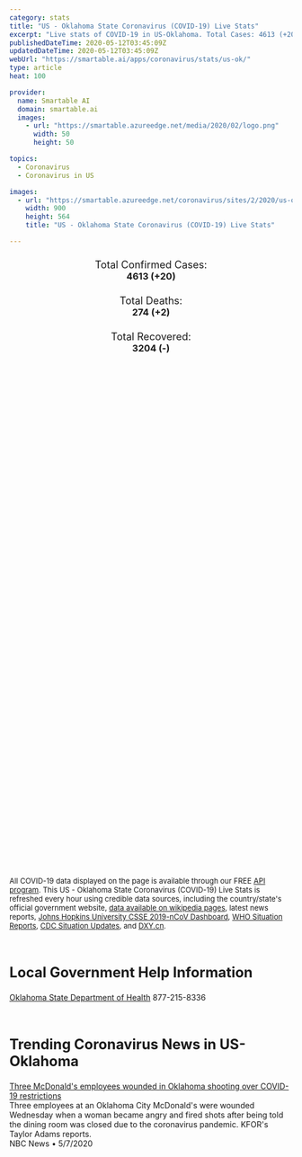 ```yaml
---
category: stats
title: "US - Oklahoma State Coronavirus (COVID-19) Live Stats"
excerpt: "Live stats of COVID-19 in US-Oklahoma. Total Cases: 4613 (+20), Deaths: 274 (+2), Recoveries: 3204(-)."
publishedDateTime: 2020-05-12T03:45:09Z
updatedDateTime: 2020-05-12T03:45:09Z
webUrl: "https://smartable.ai/apps/coronavirus/stats/us-ok/"
type: article
heat: 100

provider:
  name: Smartable AI
  domain: smartable.ai
  images:
    - url: "https://smartable.azureedge.net/media/2020/02/logo.png"
      width: 50
      height: 50

topics:
  - Coronavirus
  - Coronavirus in US

images:
  - url: "https://smartable.azureedge.net/coronavirus/sites/2/2020/us-ok.jpg"
    width: 900
    height: 564
    title: "US - Oklahoma State Coronavirus (COVID-19) Live Stats"

---
```

<div class="total-stats" style="text-align: center;">
    <h3>
	    <div style="font-size: 18px; font-weight: 400;">Total Confirmed Cases:</div>
	    4613 (<span class='red'>+20</span>)
    </h3>
    <h3>
	    <div style="font-size: 18px; font-weight: 400;">Total Deaths:</div>
	    274 (<span class='red'>+2</span>)
    </h3>
    <h3>
	    <div style="font-size: 18px; font-weight: 400;">Total Recovered:</div>
	    3204 (-)
    </h3>
</div>

<script type="text/javascript" src="https://www.gstatic.com/charts/loader.js"></script>

<div id="time_series_chart" style="width: 100%; height: 400px;"></div>
<script type="text/javascript">
  google.charts.load('current', {'packages':['corechart']});
  google.charts.setOnLoadCallback(drawChart);
  function drawChart() {
    var data = google.visualization.arrayToDataTable([
      ['Date', 'Total Cases', 'Total Deaths', 'Total Recovered'],
      ['1/22/2020', 0, 0, 0],['1/23/2020', 0, 0, 0],['1/24/2020', 0, 0, 0],['1/25/2020', 0, 0, 0],['1/26/2020', 0, 0, 0],['1/27/2020', 0, 0, 0],['1/28/2020', 0, 0, 0],['1/29/2020', 0, 0, 0],['1/30/2020', 0, 0, 0],['1/31/2020', 0, 0, 0],['2/1/2020', 0, 0, 0],['2/2/2020', 0, 0, 0],['2/3/2020', 0, 0, 0],['2/4/2020', 0, 0, 0],['2/5/2020', 0, 0, 0],['2/6/2020', 0, 0, 0],['2/7/2020', 0, 0, 0],['2/8/2020', 0, 0, 0],['2/9/2020', 0, 0, 0],['2/10/2020', 0, 0, 0],['2/11/2020', 0, 0, 0],['2/12/2020', 0, 0, 0],['2/13/2020', 0, 0, 0],['2/14/2020', 0, 0, 0],['2/15/2020', 0, 0, 0],['2/16/2020', 0, 0, 0],['2/17/2020', 0, 0, 0],['2/18/2020', 0, 0, 0],['2/19/2020', 0, 0, 0],['2/20/2020', 0, 0, 0],['2/21/2020', 0, 0, 0],['2/22/2020', 0, 0, 0],['2/23/2020', 0, 0, 0],['2/24/2020', 0, 0, 0],['2/25/2020', 0, 0, 0],['2/26/2020', 0, 0, 0],['2/27/2020', 0, 0, 0],['2/28/2020', 0, 0, 0],['2/29/2020', 0, 0, 0],['3/1/2020', 0, 0, 0],['3/2/2020', 0, 0, 0],['3/3/2020', 0, 0, 0],['3/4/2020', 0, 0, 0],['3/5/2020', 0, 0, 0],['3/6/2020', 0, 0, 0],['3/7/2020', 1, 0, 0],['3/8/2020', 1, 0, 0],['3/9/2020', 1, 0, 0],['3/10/2020', 2, 0, 0],['3/11/2020', 2, 0, 0],['3/12/2020', 3, 0, 0],['3/13/2020', 4, 0, 0],['3/14/2020', 4, 0, 0],['3/15/2020', 7, 0, 0],['3/16/2020', 10, 0, 0],['3/17/2020', 21, 0, 0],['3/18/2020', 31, 0, 0],['3/19/2020', 44, 1, 0],['3/20/2020', 49, 1, 0],['3/21/2020', 53, 1, 0],['3/22/2020', 68, 2, 0],['3/23/2020', 81, 2, 0],['3/24/2020', 106, 3, 0],['3/25/2020', 164, 6, 1],['3/26/2020', 248, 7, 1],['3/27/2020', 322, 8, 1],['3/28/2020', 377, 15, 1],['3/29/2020', 431, 16, 1],['3/30/2020', 483, 17, 1],['3/31/2020', 568, 23, 1],['4/1/2020', 721, 30, 1],['4/2/2020', 881, 34, 1],['4/3/2020', 990, 38, 1],['4/4/2020', 1162, 42, 1],['4/5/2020', 1254, 46, 383],['4/6/2020', 1329, 51, 409],['4/7/2020', 1474, 67, 409],['4/8/2020', 1526, 79, 409],['4/9/2020', 1686, 80, 409],['4/10/2020', 1794, 88, 409],['4/11/2020', 1868, 94, 409],['4/12/2020', 1970, 96, 409],['4/13/2020', 2069, 99, 409],['4/14/2020', 2184, 108, 1060],['4/15/2020', 2263, 123, 1060],['4/16/2020', 2357, 131, 1060],['4/17/2020', 2465, 136, 1060],['4/18/2020', 2570, 139, 1534],['4/19/2020', 2631, 140, 1575],['4/20/2020', 2712, 143, 1614],['4/21/2020', 2839, 164, 1703],['4/22/2020', 2926, 170, 1774],['4/23/2020', 3049, 179, 1886],['4/24/2020', 3228, 193, 1964],['4/25/2020', 3196, 194, 2080],['4/26/2020', 3256, 195, 2139],['4/27/2020', 3284, 197, 2167],['4/28/2020', 3413, 207, 2260],['4/29/2020', 3478, 214, 2319],['4/30/2020', 3623, 222, 2401],['5/1/2020', 3726, 227, 2401],['5/2/2020', 3854, 238, 2401],['5/3/2020', 3975, 238, 2401],['5/4/2020', 4156, 243, 2682],['5/5/2020', 4130, 247, 2682],['5/6/2020', 4206, 253, 2909],['5/7/2020', 4333, 260, 2985],['5/8/2020', 4428, 266, 3064],['5/9/2020', 4495, 270, 3064],['5/10/2020', 4593, 272, 3204],['5/11/2020', 4613, 274, 3204],
    ]);
    var options = {
      curveType: 'none',
      chartArea: {'width': '80%', 'height': '80%'},
      legend: { position: 'top' },
      lineWidth: 5,
      colors: ['#f60109', '#444444', '#81B71F']
    };
    var chart = new google.visualization.LineChart(document.getElementById('time_series_chart'));
    chart.draw(data, options);
  }
</script>

<div id="geo_chart" style="width: 100%; height: 500px;"></div>
<script type="text/javascript">
  google.charts.load('current', {
    'packages':['geochart'],
    'mapsApiKey': 'AIzaSyDk1HhVhLaveyKrUhhHZ5YwzIpEcbdal6U'
  });
  google.charts.setOnLoadCallback(drawRegionsMap);
  function drawRegionsMap() {
    var data = google.visualization.arrayToDataTable([
      ['LATITUDE', 'LONGITUDE', 'DESCRIPTION', 'Total Cases', 'Total Deaths'],
      [35.9845, -94.6036, "Adair", 74, 3],[35.2974, -99.6284, "Beckham", 6, 0],[33.9899, -96.2304, "Bryan", 12, 1],[34.9362, -98.1363, "Caddo", 108, 9],[35.6014, -98.1247, "Canadian", 111, 3],[34.4779, -97.4661, "Carter", 6, 1],[35.9642, -94.8912, "Cherokee", 30, 1],[34.0244, -95.2972, "Choctaw", 3, 0],[35.2335, -97.3471, "Cleveland", 456, 32],[34.6197, -98.7522, "Comanche", 124, 2],[34.1954, -98.5881, "Cotton", 5, 2],[36.8739, -95.0947, "Craig", 13, 0],[36.0821, -96.5819, "Creek", 82, 7],[35.5384, -98.6872, "Custer", 11, 0],[36.3013, -94.9979, "Delaware", 92, 16],[36.4061, -97.8701, "Garfield", 22, 1],[34.8392, -97.6105, "Garvin", 15, 1],[34.9227, -97.7763, "Grady", 45, 2],[34.6268, -99.1373, "Jackson", 19, 0],[36.6788, -97.3281, "Kay", 48, 7],[34.9508, -95.0814, "Latimer", 5, 1],[34.9699, -94.7205, "Le Flore", 13, 1],[35.895, -96.8702, "Lincoln", 17, 2],[35.9324, -97.263, "Logan", 18, 1],[33.7935, -97.1426, "Love", 3, 0],[36.477, -95.0195, "Mayes", 24, 4],[35.2404, -97.5998, "McClain", 85, 2],[35.5559, -95.6525, "Muskogee", 29, 6],[36.2747, -97.4551, "Noble", 7, 0],[36.9146, -95.8047, "Nowata", 22, 0],[35.5706, -97.5567, "Oklahoma", 945, 43],[35.7769, -96.0279, "Okmulgee", 17, 0],[36.5698, -96.708, "Osage", 88, 8],[36.9316, -94.8706, "Ottawa", 34, 1],[36.1857, -96.4904, "Pawnee", 29, 2],[36.2313, -96.9302, "Payne", 45, 1],[34.8353, -95.8357, "Pittsburg", 39, 3],[34.8659, -96.6678, "Pontotoc", 10, 2],[35.3525, -96.9647, "Pottawatomie", 54, 4],[36.1832, -95.7663, "Rogers", 70, 5],[35.2346, -96.65, "Seminole", 21, 2],[35.4578, -94.4984, "Sequoyah", 14, 3],[34.616, -97.8207, "Stephens", 22, 1],[36.861, -101.2161, "Texas", 403, 3],[36.1593, -95.941, "Tulsa", 700, 36],[35.9641, -95.3791, "Wagoner", 129, 17],[36.9008, -95.9254, "Washington", 296, 29],[35.0514, -99.5099, "Greer", 65, 6],[34.2356, -96.217, "Atoka", 1, 0],[35.9814, -97.9106, "Kingfisher", 8, 0],[36.4379, -99.2045, "Woodward", 2, 0],[34.8662, -98.8759, "Kiowa", 7, 0],[36.9248, -97.6571, "Grant", 2, 0],[36.3882, -98.1779, "Major", 5, 1],[34.0043, -95.0895, "McCurtain", 8, 0],[35.156, -99.0594, "Washita", 1, 0],[34.3413, -98.8706, "Tillman", 19, 0],[35.2043, -95.8893, "McIntosh", 5, 0],[34.0826, -97.9788, "Jefferson", 3, 0],[36.8517, -100.0552, "Beaver", 20, 0],[36.1548, -98.9296, "Dewey", 2, 0],[34.0867, -96.7742, "Marshall", 2, 0],[35.4903, -96.4793, "Okfuskee", 1, 0],[36.5791, -98.4578, "Alfalfa", 1, 0],[34.2407, -96.7566, "Johnston", 4, 0],[35.2569, -94.9225, "Haskell", 5, 0],[36.5849, -98.8784, "Woods", 3, 0],[36.6174, -99.7484, "Harper", 1, 0],[34.4977, -96.9899, "Murray", 2, 0],[36.5633, -102.795, "Cimarron", 1, 0],[34.4820384, -95.3102505, "Pushmataha", 1, 0],[35.8825489, -98.3964938, "Blaine", 3, 0],
    ]);
    var options = {
      backgroundColor: {fill:'transparent',stroke:'#FFF' ,strokeWidth:0 }, 
      displayMode: 'markers',
      region: 'US-OK', 
      resolution: 'metros',
      colorAxis: {colors: ['#F27D81', '#f60109']},
      sizeAxis: {minSize:3,  maxSize:12},
    };
    var chart = new google.visualization.GeoChart(document.getElementById('geo_chart'));
    chart.draw(data, options);
  };
</script>

<div id="geo_table"></div>
<script type="text/javascript">
  google.charts.load('current', {'packages':['table']});
  google.charts.setOnLoadCallback(drawTable);
  function drawTable() {
    var data = new google.visualization.DataTable();
    data.addColumn('string', 'Location');
    data.addColumn('number', 'Total Cases');
    data.addColumn('number', 'New Cases');
    data.addColumn('number', 'Active Cases');
    data.addColumn('number', 'Total Deaths');
    data.addColumn('number', 'New Deaths');
    data.addColumn('number', 'Total Recovered');
    data.addRows([
      [{v:"Adair", f:"Adair"}, 74, 0, 39, 3, 0, 32],[{v:"Beckham", f:"Beckham"}, 6, 0, 5, 0, 0, 1],[{v:"Bryan", f:"Bryan"}, 12, 0, 8, 1, 0, 3],[{v:"Caddo", f:"Caddo"}, 108, 0, 87, 9, 0, 12],[{v:"Canadian", f:"Canadian"}, 111, 0, 45, 3, 0, 63],[{v:"Carter", f:"Carter"}, 6, 0, 4, 1, 0, 1],[{v:"Cherokee", f:"Cherokee"}, 30, 0, 10, 1, 0, 19],[{v:"Choctaw", f:"Choctaw"}, 3, 0, 2, 0, 0, 1],[{v:"Cleveland", f:"Cleveland"}, 456, 0, 171, 32, 0, 253],[{v:"Comanche", f:"Comanche"}, 124, 0, 73, 2, 0, 49],[{v:"Cotton", f:"Cotton"}, 5, 0, 0, 2, 0, 3],[{v:"Craig", f:"Craig"}, 13, 0, 8, 0, 0, 5],[{v:"Creek", f:"Creek"}, 82, 0, 23, 7, 0, 52],[{v:"Custer", f:"Custer"}, 11, 0, 3, 0, 0, 8],[{v:"Delaware", f:"Delaware"}, 92, 0, 37, 16, 0, 39],[{v:"Garfield", f:"Garfield"}, 22, 0, 14, 1, 0, 7],[{v:"Garvin", f:"Garvin"}, 15, 0, 4, 1, 0, 10],[{v:"Grady", f:"Grady"}, 45, 0, 26, 2, 0, 17],[{v:"Jackson", f:"Jackson"}, 19, 0, 12, 0, 0, 7],[{v:"Kay", f:"Kay"}, 48, 0, 4, 7, 0, 37],[{v:"Latimer", f:"Latimer"}, 5, 0, 2, 1, 0, 2],[{v:"Le Flore", f:"Le Flore"}, 13, 0, 8, 1, 0, 4],[{v:"Lincoln", f:"Lincoln"}, 17, 0, 7, 2, 0, 8],[{v:"Logan", f:"Logan"}, 18, 0, 8, 1, 0, 9],[{v:"Love", f:"Love"}, 3, 0, 2, 0, 0, 1],[{v:"Mayes", f:"Mayes"}, 24, 0, 7, 4, 0, 13],[{v:"McClain", f:"McClain"}, 85, 0, 83, 2, 0, 0],[{v:"Muskogee", f:"Muskogee"}, 29, 0, 3, 6, 0, 20],[{v:"Noble", f:"Noble"}, 7, 0, 2, 0, 0, 5],[{v:"Nowata", f:"Nowata"}, 22, 0, 13, 0, 0, 9],[{v:"Oklahoma", f:"Oklahoma"}, 945, 0, 446, 43, 0, 456],[{v:"Okmulgee", f:"Okmulgee"}, 17, 0, 3, 0, 0, 14],[{v:"Osage", f:"Osage"}, 88, 0, 41, 8, 0, 39],[{v:"Ottawa", f:"Ottawa"}, 34, 0, 16, 1, 0, 17],[{v:"Pawnee", f:"Pawnee"}, 29, 0, 7, 2, 0, 20],[{v:"Payne", f:"Payne"}, 45, 0, 15, 1, 0, 29],[{v:"Pittsburg", f:"Pittsburg"}, 39, 0, 25, 3, 0, 11],[{v:"Pontotoc", f:"Pontotoc"}, 10, 0, 0, 2, 0, 8],[{v:"Pottawatomie", f:"Pottawatomie"}, 54, 0, 23, 4, 0, 27],[{v:"Rogers", f:"Rogers"}, 70, 0, 41, 5, 0, 24],[{v:"Seminole", f:"Seminole"}, 21, 0, 15, 2, 0, 4],[{v:"Sequoyah", f:"Sequoyah"}, 14, 0, 4, 3, 0, 7],[{v:"Stephens", f:"Stephens"}, 22, 0, 6, 1, 0, 15],[{v:"Texas", f:"Texas"}, 403, 0, 394, 3, 0, 6],[{v:"Tulsa", f:"Tulsa"}, 700, 0, 323, 36, 0, 341],[{v:"Wagoner", f:"Wagoner"}, 129, 0, 54, 17, 0, 58],[{v:"Washington", f:"Washington"}, 296, 0, 158, 29, 0, 109],[{v:"Greer", f:"Greer"}, 65, 0, 16, 6, 0, 43],[{v:"Atoka", f:"Atoka"}, 1, 0, 0, 0, 0, 1],[{v:"Kingfisher", f:"Kingfisher"}, 8, 0, 2, 0, 0, 6],[{v:"Woodward", f:"Woodward"}, 2, 0, 1, 0, 0, 1],[{v:"Kiowa", f:"Kiowa"}, 7, 0, 5, 0, 0, 2],[{v:"Grant", f:"Grant"}, 2, 0, 0, 0, 0, 2],[{v:"Major", f:"Major"}, 5, 0, 3, 1, 0, 1],[{v:"McCurtain", f:"McCurtain"}, 8, 0, 8, 0, 0, 0],[{v:"Washita", f:"Washita"}, 1, 0, 1, 0, 0, 0],[{v:"Tillman", f:"Tillman"}, 19, 0, 17, 0, 0, 2],[{v:"McIntosh", f:"McIntosh"}, 5, 0, 5, 0, 0, 0],[{v:"Jefferson", f:"Jefferson"}, 3, 0, 2, 0, 0, 1],[{v:"Beaver", f:"Beaver"}, 20, 0, 20, 0, 0, 0],[{v:"Dewey", f:"Dewey"}, 2, 0, 1, 0, 0, 1],[{v:"Marshall", f:"Marshall"}, 2, 0, 1, 0, 0, 1],[{v:"Okfuskee", f:"Okfuskee"}, 1, 0, 0, 0, 0, 1],[{v:"Alfalfa", f:"Alfalfa"}, 1, 0, 0, 0, 0, 1],[{v:"Johnston", f:"Johnston"}, 4, 0, 3, 0, 0, 1],[{v:"Haskell", f:"Haskell"}, 5, 0, 4, 0, 0, 1],[{v:"Woods", f:"Woods"}, 3, 0, 3, 0, 0, 0],[{v:"Harper", f:"Harper"}, 1, 0, 1, 0, 0, 0],[{v:"Murray", f:"Murray"}, 2, 0, 1, 0, 0, 1],[{v:"Cimarron", f:"Cimarron"}, 1, 0, 1, 0, 0, 0],[{v:"Pushmataha", f:"Pushmataha"}, 1, 0, 1, 0, 0, 0],[{v:"Blaine", f:"Blaine"}, 3, 0, 3, 0, 0, 0],
    ]);
    data.setProperty(0, 0, 'style', 'min-width:100px');
    var table = new google.visualization.Table(document.getElementById('geo_table'));
    table.draw(data, {allowHtml: true, sortColumn: 2, sortAscending: false, width: '660px', height: '100%'});
  }
</script>

<span style="font-size: 13px">All COVID-19 data displayed on the page is available through our FREE <a href="https://developer.smartable.ai">API program</a>. This US - Oklahoma State Coronavirus (COVID-19) Live Stats is refreshed every hour using credible data sources, including the country/state's official government website, <a href="https://en.wikipedia.org/wiki/2019%E2%80%9320_coronavirus_pandemic" target="_blank">data available on wikipedia pages</a>, latest news reports, <a href="https://systems.jhu.edu/research/public-health/ncov/" target="_blank">Johns Hopkins University CSSE 2019-nCoV Dashboard</a>, <a href="https://www.who.int/emergencies/diseases/novel-coronavirus-2019/situation-reports" target="_blank">WHO Situation Reports</a>, <a href="https://www.cdc.gov/coronavirus/2019-ncov/index.html" target="_blank">CDC Situation Updates</a>, and <a href="https://ncov.dxy.cn/ncovh5/view/pneumonia" target="_blank">DXY.cn</a>.</span>

<h2 id="news" class="center" style="margin-top: 60px; font-size: 25px;">Local Government Help Information</h2>
<div class="info center">
<a href="https://www.ok.gov/health/Prevention_and_Preparedness/Acute_Disease_Service/Disease_Information/Coronavirus_Disease_2019/index.html" target="_blank">Oklahoma State Department of Health</a> 877-215-8336
</div>
<h2 id="news" class="center" style="margin-top: 60px; font-size: 25px;">Trending Coronavirus News in US-Oklahoma</h2>
<div class="row">
<div class="col-md-6 col-sm-12">
  <div class="content-card">
	<a href="https://www.nbcnews.com/video/three-mcdonald-s-employees-wounded-in-shooting-over-covid-19-restrictions-83135045778"><div class="card-image" style="background-image: url(https://media13.s-nbcnews.com/j/MSNBC/Components/Video/202005/NC_mcdonaldsshooting0507_1920x1080.nbcnews-fp-1200-630.jpg)"></div></a>
	<div class="content">
		<div class="card-title"><a href="https://www.nbcnews.com/video/three-mcdonald-s-employees-wounded-in-shooting-over-covid-19-restrictions-83135045778">Three McDonald's employees wounded in Oklahoma shooting over COVID-19 restrictions</a></div>
		<div class="card-excerpt">Three employees at an Oklahoma City McDonald's were wounded Wednesday when a woman became angry and fired shots after being told the dining room was closed due to the coronavirus pandemic. KFOR's Taylor Adams reports.</div>
		<div class="card-meta">
			<span class="card-provider">NBC News</span> • <span class="card-date">5/7/2020</span>
		</div>
	</div>
  </div>
</div>

</div>

